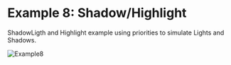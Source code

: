 # Example 8: Shadow/Highlight

ShadowLigth and Highlight example using priorities to simulate Lights and Shadows.

![Example8](https://user-images.githubusercontent.com/6067824/202897582-645bdc81-2787-4692-a0b0-bb9d2f9831da.png)
